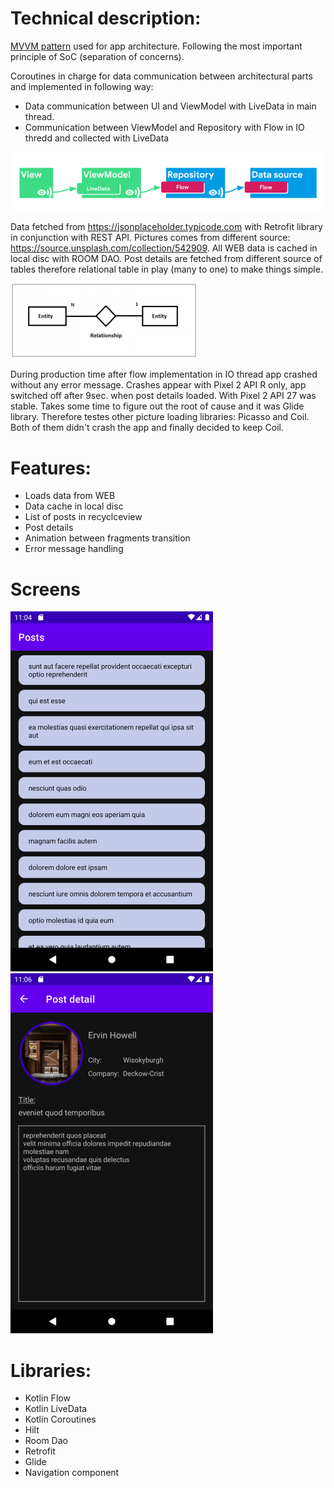 # Technical description:
[MVVM pattern](https://developer.android.com/jetpack/guide#overview) used for app architecture. Following the most important principle of SoC (separation of concerns).

Coroutines in charge for data communication between architectural parts and implemented in following way:
 - Data communication between UI and ViewModel with LiveData in main thread. 
 - Communication between ViewModel and Repository with Flow in IO thredd and collected with LiveData
 
![screen](livedata_with_coroutines_and_flow_SMALL.png)

Data fetched from https://jsonplaceholder.typicode.com with Retrofit library in conjunction with REST API. Pictures comes from different source: https://source.unsplash.com/collection/542909.
All WEB data is cached in local disc with ROOM DAO. Post details are fetched from different source of tables therefore relational table in play (many to one) to make things simple.

![screen](sql_many_to_one_relationships_SMALL.png)

During production time after flow implementation in IO thread app crashed without any error message. Crashes appear with Pixel 2 API R only, app switched off after 9sec. when post details loaded. With Pixel 2 API 27 was stable. Takes some time to figure out the root of cause and it was Glide library. Therefore testes other picture loading libraries: Picasso and Coil. Both of them didn't crash the app and finally  decided  to keep Coil.


# Features:
*	Loads data from WEB
*	Data cache in local disc
*	List of posts in recyclceview
*	Post details
*	Animation between fragments transition
*	Error message handling

# Screens
![screen](Screenshot_1.png)
![screen](Screenshot_2.png)

# Libraries:
*	Kotlin Flow
*	Kotlin LiveData
*	Kotlin Coroutines
*	Hilt
*	Room Dao
*	Retrofit
*	Glide
*	Navigation component
